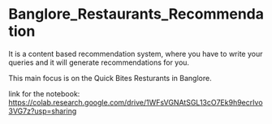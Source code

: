 # Banglore_Restaurants_Recommendation

It is a content based recommendation system, where you have to write your queries and it will generate recommendations for you.

This main focus is on the Quick Bites Resturants in Banglore.

link for the notebook: https://colab.research.google.com/drive/1WFsVGNAtSGL13cO7Ek9h9ecrIvo3VG7z?usp=sharing

